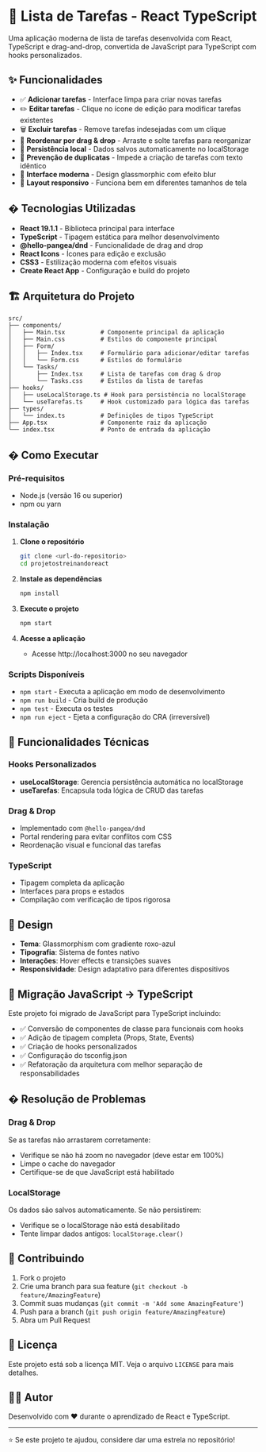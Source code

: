 # 📝 Lista de Tarefas - React TypeScript

Uma aplicação moderna de lista de tarefas desenvolvida com React, TypeScript e drag-and-drop, convertida de JavaScript para TypeScript com hooks personalizados.

## ✨ Funcionalidades

- ✅ **Adicionar tarefas** - Interface limpa para criar novas tarefas
- ✏️ **Editar tarefas** - Clique no ícone de edição para modificar tarefas existentes
- 🗑️ **Excluir tarefas** - Remove tarefas indesejadas com um clique
- 🔄 **Reordenar por drag & drop** - Arraste e solte tarefas para reorganizar
- 💾 **Persistência local** - Dados salvos automaticamente no localStorage
- 🚫 **Prevenção de duplicatas** - Impede a criação de tarefas com texto idêntico
- 🎨 **Interface moderna** - Design glassmorphic com efeito blur
- 📱 **Layout responsivo** - Funciona bem em diferentes tamanhos de tela

## �️ Tecnologias Utilizadas

- **React 19.1.1** - Biblioteca principal para interface
- **TypeScript** - Tipagem estática para melhor desenvolvimento
- **@hello-pangea/dnd** - Funcionalidade de drag and drop
- **React Icons** - Ícones para edição e exclusão
- **CSS3** - Estilização moderna com efeitos visuais
- **Create React App** - Configuração e build do projeto

## 🏗️ Arquitetura do Projeto

```
src/
├── components/
│   ├── Main.tsx          # Componente principal da aplicação
│   ├── Main.css          # Estilos do componente principal
│   ├── Form/
│   │   ├── Index.tsx     # Formulário para adicionar/editar tarefas
│   │   └── Form.css      # Estilos do formulário
│   └── Tasks/
│       ├── Index.tsx     # Lista de tarefas com drag & drop
│       └── Tasks.css     # Estilos da lista de tarefas
├── hooks/
│   ├── useLocalStorage.ts # Hook para persistência no localStorage
│   └── useTarefas.ts     # Hook customizado para lógica das tarefas
├── types/
│   └── index.ts          # Definições de tipos TypeScript
├── App.tsx               # Componente raiz da aplicação
└── index.tsx             # Ponto de entrada da aplicação
```

## � Como Executar

### Pré-requisitos

- Node.js (versão 16 ou superior)
- npm ou yarn

### Instalação

1. **Clone o repositório**
   ```bash
   git clone <url-do-repositorio>
   cd projetostreinandoreact
   ```

2. **Instale as dependências**
   ```bash
   npm install
   ```

3. **Execute o projeto**
   ```bash
   npm start
   ```

4. **Acesse a aplicação**
   - Acesse http://localhost:3000 no seu navegador

### Scripts Disponíveis

- `npm start` - Executa a aplicação em modo de desenvolvimento
- `npm run build` - Cria build de produção
- `npm test` - Executa os testes
- `npm run eject` - Ejeta a configuração do CRA (irreversível)

## 🔧 Funcionalidades Técnicas

### Hooks Personalizados

- **useLocalStorage**: Gerencia persistência automática no localStorage
- **useTarefas**: Encapsula toda lógica de CRUD das tarefas

### Drag & Drop

- Implementado com `@hello-pangea/dnd`
- Portal rendering para evitar conflitos com CSS
- Reordenação visual e funcional das tarefas

### TypeScript

- Tipagem completa da aplicação
- Interfaces para props e estados
- Compilação com verificação de tipos rigorosa

## 🎨 Design

- **Tema**: Glassmorphism com gradiente roxo-azul
- **Tipografia**: Sistema de fontes nativo
- **Interações**: Hover effects e transições suaves
- **Responsividade**: Design adaptativo para diferentes dispositivos

## 📝 Migração JavaScript → TypeScript

Este projeto foi migrado de JavaScript para TypeScript incluindo:

- ✅ Conversão de componentes de classe para funcionais com hooks
- ✅ Adição de tipagem completa (Props, State, Events)
- ✅ Criação de hooks personalizados
- ✅ Configuração do tsconfig.json
- ✅ Refatoração da arquitetura com melhor separação de responsabilidades

## � Resolução de Problemas

### Drag & Drop

Se as tarefas não arrastarem corretamente:
- Verifique se não há zoom no navegador (deve estar em 100%)
- Limpe o cache do navegador
- Certifique-se de que JavaScript está habilitado

### LocalStorage

Os dados são salvos automaticamente. Se não persistirem:
- Verifique se o localStorage não está desabilitado
- Tente limpar dados antigos: `localStorage.clear()`

## 🤝 Contribuindo

1. Fork o projeto
2. Crie uma branch para sua feature (`git checkout -b feature/AmazingFeature`)
3. Commit suas mudanças (`git commit -m 'Add some AmazingFeature'`)
4. Push para a branch (`git push origin feature/AmazingFeature`)
5. Abra um Pull Request

## 📄 Licença

Este projeto está sob a licença MIT. Veja o arquivo `LICENSE` para mais detalhes.

## 👨‍💻 Autor

Desenvolvido com ❤️ durante o aprendizado de React e TypeScript.

---

⭐ Se este projeto te ajudou, considere dar uma estrela no repositório!
